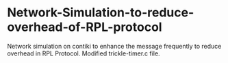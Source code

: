 # Network-Simulation-to-reduce-overhead-of-RPL-protocol
Network simulation on contiki to enhance the message frequently to reduce overhead in RPL Protocol.
Modified trickle-timer.c file.

